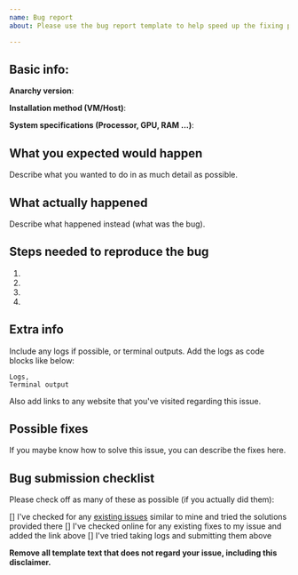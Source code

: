 ```yaml
---
name: Bug report
about: Please use the bug report template to help speed up the fixing process.

---
```


## Basic info:

**Anarchy version**:

**Installation method (VM/Host)**:

**System specifications (Processor, GPU, RAM ...)**:

## What you expected would happen

Describe what you wanted to do in as much detail as possible.

## What actually happened

Describe what happened instead (what was the bug).

## Steps needed to reproduce the bug

1.
2.
3.
4.

## Extra info

Include any logs if possible, or terminal outputs.
Add the logs as code blocks like below:

```
Logs,
Terminal output
```

Also add links to any website that you've visited regarding this issue.

## Possible fixes

If you maybe know how to solve this issue, you can describe the fixes here.

## Bug submission checklist

Please check off as many of these as possible (if you actually did them):

[] I've checked for any [existing issues](https://github.com/deadhead420/anarchy-linux/issues?utf8=%E2%9C%93&q=is%3Aissue) similar to mine and tried the solutions provided there
[] I've checked online for any existing fixes to my issue and added the link above
[] I've tried taking logs and submitting them above

**Remove all template text that does not regard your issue, including this disclaimer.**